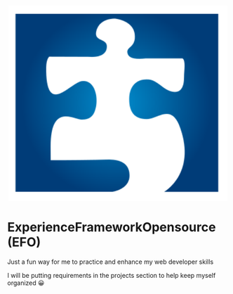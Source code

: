 <p align="center">
    <a href="https://getbootstrap.com/">
        <img src="./doc/images/experience_framework_opensourse_logo_v1.svg" alt="Experience Framework logo" width="500">
  </a>
</p>

# ExperienceFrameworkOpensource (EFO)
Just a fun way for me to practice and enhance my web developer skills

I will be putting requirements in the projects section to help keep myself organized :grinning:
